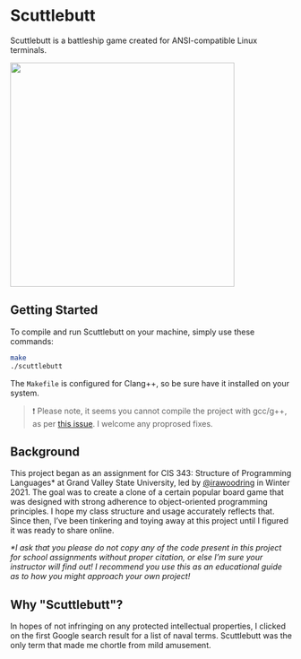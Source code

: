 # Scuttlebutt

Scuttlebutt is a battleship game created for ANSI-compatible Linux terminals.

<img src="https://user-images.githubusercontent.com/45302428/157926122-507b4919-2f0d-4d55-9e42-ec88ac6527ae.gif" width="400">

## Getting Started

To compile and run Scuttlebutt on your machine, simply use these commands:

```bash
make
./scuttlebutt
```

The `Makefile` is configured for Clang++, so be sure have it installed on your system.

>❗ Please note, it seems you cannot compile the project with gcc/g++, as per [this issue](https://gcc.gnu.org/bugzilla/show_bug.cgi?id=55971). I welcome any proprosed fixes.

## Background

This project began as an assignment for CIS 343: Structure of Programming Languages* at Grand Valley State University, led by [@irawoodring](https://github.com/irawoodring) in Winter 2021. The goal was to create a clone of a certain popular board game that was designed with strong adherence to object-oriented programming principles. I hope my class structure and usage accurately reflects that. Since then, I’ve been tinkering and toying away at this project until I figured it was ready to share online.

_*I ask that you please do not copy any of the code present in this project for school assignments without proper citation, or else I’m sure your instructor will find out! I recommend you use this as an educational guide as to how you might approach your own project!_

## Why "Scuttlebutt"?

In hopes of not infringing on any protected intellectual properties, I clicked on the first Google search result for a list of naval terms. Scuttlebutt was the only term that made me chortle from mild amusement.
